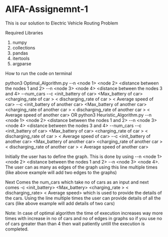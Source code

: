 # AIFA-Assignemnt-1
This is our solution to Electric Vehicle Routing Problem

Required Libraries  
1) numpy
2) collections
3) pandas
4) itertools
5) argparse

How to run the code on terminal


python3 Optimal_Algorithm.py  --n <node 1> <node 2> <distance between the nodes 1 and 2> --n <node 3> <node 4> <distance between the nodes 3 and 4> --num_cars <no of cars> --c <source of car> <destination of car> <init_battery of car> <Max_battery of car> <charging_rate of car > < discharging_rate of car > < Average speed of car> 
 --c <source of another car> <destination of another car> <init_battery of another car> <Max_battery of another car> <charging_rate of another car > < discharging_rate of another car > < Average speed of another car> 
                                  OR 
python3 Heuristic_Algorithm.py  --n <node 1> <node 2> <distance between the nodes 1 and 2> --n <node 3> <node 4> <distance between the nodes 3 and 4> --num_cars <no of cars> --c <source of car> <destination of car> <init_battery of car> <Max_battery of car> <charging_rate of car > < discharging_rate of car > < Average speed of car> 
 --c <source of another car> <destination of another car> <init_battery of another car> <Max_battery of another car> <charging_rate of another car > < discharging_rate of another car > < Average speed of another car> 
  
Initially the user has to define the graph. This is done by using  --n <node 1> <node 2> <distance between the nodes 1 and 2> --n <node 3> <node 4>. The user can as many as edges of the graph using this line multiple times (like above example will add two edges to the graphs)

Next Comes the num_cars which take no of cars as an input and next comes -c <source> <destination> <init_battery> <Max_battery> <charging_rate > < discharging_rate> < Average speed> which is used to provide the details of the cars. Using the line multiple times the user can provide details of all the cars (like above example will add details of two cars)
  
Note: In case of optimal algorithm the time of execution increases way more times with increase in no of cars and no of edges in graphs so if you use no of cars greater than than 4 then wait patiently untill the execution is completed. 
